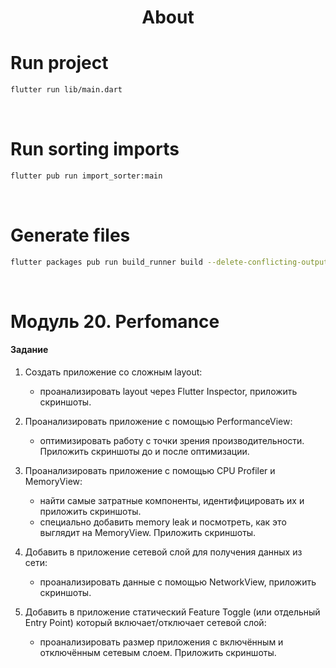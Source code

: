 <h1 align="center">About</h1>

# Run project
```sh
flutter run lib/main.dart
```

<br />

# Run sorting imports
```sh
flutter pub run import_sorter:main
```

<br />

# Generate files
```sh
flutter packages pub run build_runner build --delete-conflicting-outputs
```

<br />

# Модуль 20. Perfomance

#### Задание
1. Создать приложение со сложным layout:
    - проанализировать layout через Flutter Inspector, приложить скриншоты.

2. Проанализировать приложение с помощью PerformanceView:
    - оптимизировать работу с точки зрения производительности. Приложить скриншоты до и после оптимизации.

3. Проанализировать приложение с помощью CPU Profiler и MemoryView:
    - найти самые затратные компоненты, идентифицировать их и приложить скриншоты.
    - специально добавить memory leak и посмотреть, как это выглядит на MemoryView. Приложить скриншоты.

4. Добавить в приложение сетевой слой для получения данных из сети:
    - проанализировать данные с помощью NetworkView, приложить скриншоты.

5. Добавить в приложение статический Feature Toggle (или отдельный Entry Point) который включает/отключает сетевой слой:
    - проанализировать размер приложения с включённым и отключённым сетевым слоем. Приложить скриншоты.
